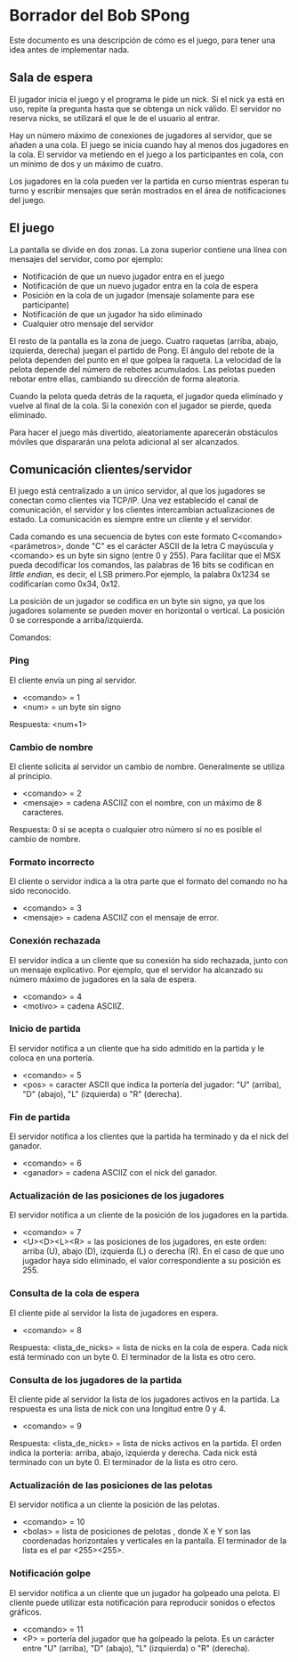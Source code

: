 # Borrador del Bob SPong
Este documento es una descripción de cómo es el juego, para tener una idea antes de implementar nada.

## Sala de espera
El jugador inicia el juego y el programa le pide un nick.
Si el nick ya está en uso, repite la pregunta hasta que se obtenga un nick válido.
El servidor no reserva nicks, se utilizará el que le de el usuario al entrar.

Hay un número máximo de conexiones de jugadores al servidor, que se añaden a una cola.
El juego se inicia cuando hay al menos dos jugadores en la cola. El servidor va metiendo en el juego a los participantes en cola, con un mínimo de dos y un máximo de cuatro.

Los jugadores en la cola pueden ver la partida en curso mientras esperan tu turno y escribir mensajes que serán mostrados en el área de notificaciones del juego.

## El juego
La pantalla se divide en dos zonas.
La zona superior contiene una línea con mensajes del servidor, como por ejemplo:
* Notificación de que un nuevo jugador entra en el juego
* Notificación de que un nuevo jugador entra en la cola de espera
* Posición en la cola de un jugador (mensaje solamente para ese participante)
* Notificación de que un jugador ha sido eliminado
* Cualquier otro mensaje del servidor

El resto de la pantalla es la zona de juego.
Cuatro raquetas (arriba, abajo, izquierda, derecha) juegan el partido de Pong.
El ángulo del rebote de la pelota dependen del punto en el que golpea la raqueta. La velocidad de la pelota depende del número de rebotes acumulados.
Las pelotas pueden rebotar entre ellas, cambiando su dirección de forma aleatoria.

Cuando la pelota queda detrás de la raqueta, el jugador queda eliminado y vuelve al final de la cola.
Si la conexión con el jugador se pierde, queda eliminado.

Para hacer el juego más divertido, aleatoriamente aparecerán obstáculos móviles que dispararán una pelota adicional al ser alcanzados.

## Comunicación clientes/servidor
El juego está centralizado a un único servidor, al que los jugadores se conectan como clientes via TCP/IP.
Una vez establecido el canal de comunicación, el servidor y los clientes intercambian actualizaciones de estado. La comunicación es siempre entre un cliente y el servidor.

Cada comando es una secuencia de bytes con este formato C\<comando\>\<parámetros\>, donde "C" es el carácter ASCII de la letra C mayúscula y \<comando\> es un byte sin signo (entre 0 y 255). Para facilitar que el MSX pueda decodificar los comandos, las palabras de 16 bits se codifican en _little endian_, es decir, el LSB primero.Por ejemplo, la palabra 0x1234 se codificarían como 0x34, 0x12.

La posición de un jugador se codifica en un byte sin signo, ya que los jugadores solamente se pueden mover en horizontal o vertical. La posición 0 se corresponde a arriba/izquierda.

Comandos:

### Ping
El cliente envía un ping al servidor.
- \<comando\> = 1
- \<num\> = un byte sin signo

Respuesta: <num+1>

### Cambio de nombre
El cliente solicita al servidor un cambio de nombre. Generalmente se utiliza al principio.
- \<comando\> = 2
- \<mensaje\> = cadena ASCIIZ con el nombre, con un máximo de 8 caracteres.

Respuesta: 0 si se acepta o cualquier otro número si no es posible el cambio de nombre.

### Formato incorrecto
El cliente o servidor indica a la otra parte que el formato del comando no ha sido reconocido.
- \<comando\> = 3
- \<mensaje\> = cadena ASCIIZ con el mensaje de error.

### Conexión rechazada
El servidor indica a un cliente que su conexión ha sido rechazada, junto con un mensaje explicativo. Por ejemplo, que el servidor ha alcanzado su número máximo de jugadores en la sala de espera.
- \<comando\> = 4
- \<motivo\> = cadena ASCIIZ. 

### Inicio de partida
El servidor notifica a un cliente que ha sido admitido en la partida y le coloca en una portería.
- \<comando\> = 5
- \<pos\> = caracter ASCII que indica la portería del jugador: "U" (arriba), "D" (abajo), "L" (izquierda) o "R" (derecha).

### Fin de partida
El servidor notifica a los clientes que la partida ha terminado y da el nick del ganador.
- \<comando\> = 6
- \<ganador\> = cadena ASCIIZ con el nick del ganador.

### Actualización de las posiciones de los jugadores
El servidor notifica a un cliente de la posición de los jugadores en la partida.
- \<comando\> = 7
- \<U\>\<D\>\<L\>\<R\> = las posiciones de los jugadores, en este orden: arriba (U), abajo (D), izquierda (L) o derecha (R). En el caso de que uno jugador haya sido eliminado, el valor correspondiente a su posición es 255.

### Consulta de la cola de espera
El cliente pide al servidor la lista de jugadores en espera.
- \<comando\> = 8

Respuesta:
\<lista_de_nicks\> = lista de nicks en la cola de espera. Cada nick está terminado con un byte 0. El terminador de la lista es otro cero.

### Consulta de los jugadores de la partida
El cliente pide al servidor la lista de los jugadores activos en la partida.
La respuesta es una lista de nick con una longitud entre 0 y 4.
- \<comando\> = 9
  
Respuesta:
\<lista_de_nicks\> = lista de nicks activos en la partida. El orden indica la portería:  arriba, abajo, izquierda y derecha. Cada nick está terminado con un byte 0. El terminador de la lista es otro cero.

### Actualización de las posiciones de las pelotas
El servidor notifica a un cliente la posición de las pelotas.
- \<comando\> = 10
- \<bolas\> = lista de posiciones de pelotas <X><Y>, donde X e Y son las coordenadas horizontales y verticales en la pantalla. El terminador de la lista es el par <255><255>.

### Notificación golpe
El servidor notifica a un cliente que un jugador ha golpeado una pelota. El cliente puede utilizar esta notificación para reproducir sonidos o efectos gráficos.
- \<comando\> = 11
- \<P\> = portería del jugador que ha golpeado la pelota. Es un carácter entre "U" (arriba), "D" (abajo), "L" (izquierda) o "R" (derecha).
